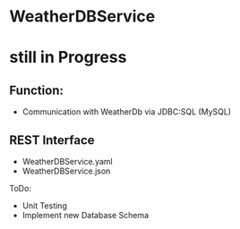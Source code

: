 # WeatherDBService

# still in Progress

## Function: 
* Communication with WeatherDb via JDBC:SQL (MySQL)

## REST Interface
* WeatherDBService.yaml
* WeatherDBService.json



ToDo:
* Unit Testing
* Implement new Database Schema
